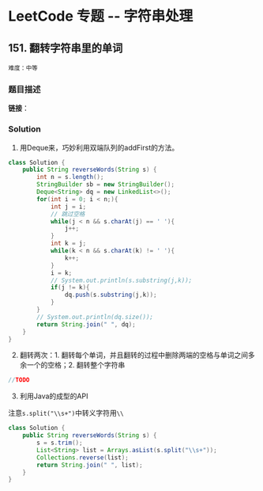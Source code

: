 # LeetCode 专题 -- 字符串处理

## 151. 翻转字符串里的单词
`难度：中等`

### 题目描述


**链接**：

### Solution

1. 用Deque来，巧妙利用双端队列的addFirst的方法。

```java
class Solution {
    public String reverseWords(String s) {
        int n = s.length();
        StringBuilder sb = new StringBuilder();
        Deque<String> dq = new LinkedList<>();
        for(int i = 0; i < n;){
            int j = i;
            // 跳过空格
            while(j < n && s.charAt(j) == ' '){
                j++;
            }
            int k = j;
            while(k < n && s.charAt(k) != ' '){
                k++;
            }
            i = k;
            // System.out.println(s.substring(j,k));
            if(j != k){
                dq.push(s.substring(j,k));
            }
        }
        // System.out.println(dq.size());
        return String.join(" ", dq);
    }
}
```
2. 翻转两次：1. 翻转每个单词，并且翻转的过程中删除两端的空格与单词之间多余一个的空格；2. 翻转整个字符串

```java
//TODO
```
3. 利用Java的成型的API

注意`s.split("\\s+")`中转义字符用`\\`
```java
class Solution {
    public String reverseWords(String s) {
        s = s.trim();
        List<String> list = Arrays.asList(s.split("\\s+"));
        Collections.reverse(list);
        return String.join(" ", list);
    }
}
```
